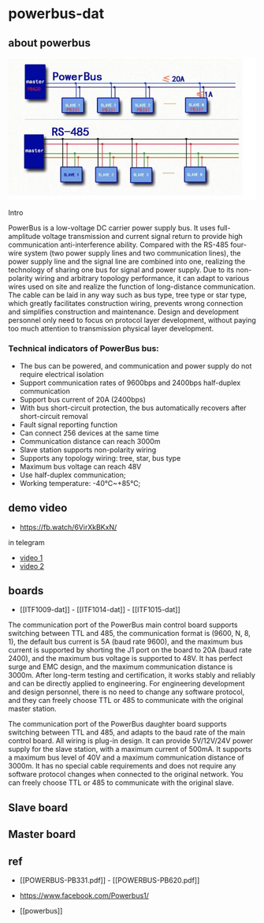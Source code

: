 
# powerbus-dat


## about powerbus

![](2024-08-28-13-21-38.png)

Intro 

PowerBus is a low-voltage DC carrier power supply bus. It uses full-amplitude voltage transmission and current signal return to provide high communication anti-interference ability. Compared with the RS-485 four-wire system (two power supply lines and two communication lines), the power supply line and the signal line are combined into one, realizing the technology of sharing one bus for signal and power supply. Due to its non-polarity wiring and arbitrary topology performance, it can adapt to various wires used on site and realize the function of long-distance communication. The cable can be laid in any way such as bus type, tree type or star type, which greatly facilitates construction wiring, prevents wrong connection and simplifies construction and maintenance. Design and development personnel only need to focus on protocol layer development, without paying too much attention to transmission physical layer development.


### Technical indicators of PowerBus bus:

- The bus can be powered, and communication and power supply do not require electrical isolation
- Support communication rates of 9600bps and 2400bps half-duplex communication
- Support bus current of 20A (2400bps)
- With bus short-circuit protection, the bus automatically recovers after short-circuit removal
- Fault signal reporting function
- Can connect 256 devices at the same time
- Communication distance can reach 3000m
- Slave station supports non-polarity wiring
- Supports any topology wiring: tree, star, bus type
- Maximum bus voltage can reach 48V
- Use half-duplex communication;
- Working temperature: -40℃~+85℃;

## demo video 

- https://fb.watch/6VirXkBKxN/

in telegram 
- [video 1](https://t.me/electrodragon3/180)
- [video 2](https://t.me/electrodragon3/181)



## boards 

- [[ITF1009-dat]] - [[ITF1014-dat]] - [[ITF1015-dat]]

The communication port of the PowerBus main control board supports switching between TTL and 485, the communication format is (9600, N, 8, 1), the default bus current is 5A (baud rate 9600), and the maximum bus current is supported by shorting the J1 port on the board to 20A (baud rate 2400), and the maximum bus voltage is supported to 48V. It has perfect surge and EMC design, and the maximum communication distance is 3000m. After long-term testing and certification, it works stably and reliably and can be directly applied to engineering. For engineering development and design personnel, there is no need to change any software protocol, and they can freely choose TTL or 485 to communicate with the original master station.

The communication port of the PowerBus daughter board supports switching between TTL and 485, and adapts to the baud rate of the main control board. All wiring is plug-in design. It can provide 5V/12V/24V power supply for the slave station, with a maximum current of 500mA. It supports a maximum bus level of 40V and a maximum communication distance of 3000m. It has no special cable requirements and does not require any software protocol changes when connected to the original network. You can freely choose TTL or 485 to communicate with the original slave.


## Slave board 

## Master board



## ref 

- [[POWERBUS-PB331.pdf]] - [[POWERBUS-PB620.pdf]]

- https://www.facebook.com/Powerbus1/

- [[powerbus]]

